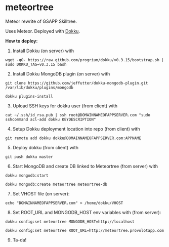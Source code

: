 # meteortree

Meteor rewrite of GSAPP Skilltree.

Uses Meteor. Deployed with [Dokku](https://github.com/progrium/dokku).

**How to deploy:**

1) Install Dokku (on server) with

`wget -qO- https://raw.github.com/progrium/dokku/v0.3.15/bootstrap.sh | sudo DOKKU_TAG=v0.3.15 bash`

2) Install Dokku MongoDB plugin (on server) with

`git clone https://github.com/jeffutter/dokku-mongodb-plugin.git /var/lib/dokku/plugins/mongodb`

`dokku plugins-install`

3) Upload SSH keys for dokku user (from client) with

`cat ~/.ssh/id_rsa.pub | ssh root@DOMAINNAMEOFAPPSERVER.com "sudo sshcommand acl-add dokku KEYDESCRIPTION"`

4) Setup Dokku deployment location into repo (from client) with

`git remote add dokku dokku@DOMAINNAMEOFAPPSERVER.com:APPNAME`

5) Deploy dokku (from client) with

`git push dokku master`

6) Start MongoDB and create DB linked to Meteortree (from server) with
 
`dokku mongodb:start`

`dokku mongodb:create meteortree meteortree-db`

7) Set VHOST file (on server):

`echo "DOMAINNAMEOFAPPSERVER.com" > /home/dokku/VHOST`

8) Set ROOT_URL and MONGODB_HOST env variables with (from server):

`dokku config:set meteortree MONGODB_HOST=http://localhost`

`dokku config:set meteortree ROOT_URL=http://meteortree.provolotapp.com`

9) Ta-da!

